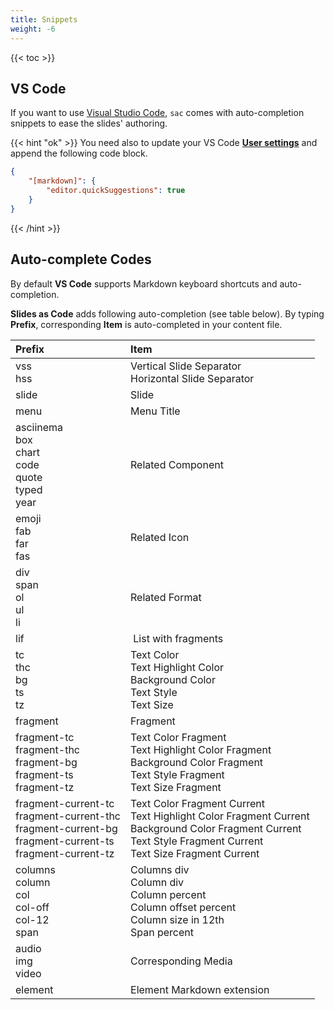 ```yaml
---
title: Snippets
weight: -6
---
```


{{< toc >}}

## VS Code
If you want to use [Visual Studio Code](https://code.visualstudio.com/), `sac` comes with auto-completion snippets to ease the slides' authoring.

{{< hint "ok" >}}
You need also to update your VS Code [**User settings**](https://code.visualstudio.com/docs/getstarted/settings) and append the following code block. 
``` json
{
    "[markdown]": {
        "editor.quickSuggestions": true
    }
}
```
{{< /hint >}}


## Auto-complete Codes
By default **VS Code** supports Markdown keyboard shortcuts and auto-completion.

**Slides as Code** adds following auto-completion (see table below).
By typing **Prefix**, corresponding **Item** is auto-completed in your content file.

|Prefix  |Item |
|:---------|:-----------------------------------------------------|
|vss<br>hss | Vertical Slide Separator<br>Horizontal Slide Separator |
|slide   | Slide                                               |
|menu    | Menu Title                                          |
|asciinema<br>box<br>chart<br>code<br>quote<br>typed<br>year | Related Component |
|emoji<br>fab<br>far<br>fas | Related Icon |
|div<br>span<br>ol<br>ul<br>li | Related Format |
|lif | List with fragments |
|tc<br>thc<br>bg<br>ts<br>tz | Text Color<br>Text Highlight Color<br>Background Color<br>Text Style<br>Text Size |
|fragment | Fragment |
|fragment-tc<br>fragment-thc<br>fragment-bg<br>fragment-ts<br>fragment-tz | Text Color Fragment<br>Text Highlight Color Fragment<br>Background Color Fragment<br>Text Style Fragment<br>Text Size Fragment |
|fragment-current-tc<br>fragment-current-thc<br>fragment-current-bg<br>fragment-current-ts<br>fragment-current-tz | Text Color Fragment Current<br>Text Highlight Color Fragment Current<br>Background Color Fragment Current<br>Text Style Fragment Current<br>Text Size Fragment Current
|columns<br>column<br>col<br>col-off<br>col-12<br>span |Columns div<br>Column div<br>Column percent<br>Column offset percent<br>Column size in 12th<br>Span percent|
|audio<br>img<br>video | Corresponding Media |
|element | Element Markdown extension |

